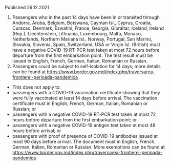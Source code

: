 Published 29.12.2021
1. Passengers who in the past 14 days have been in or transited through Andorra, Aruba, Belgium, Botswana, Cayman Isl., Cyprus, Croatia, Curacao, Denmark, Eswatini, France, Georgia, Gibraltar, Iceland, Ireland (Rep.), Liechtenstein, Lithuania, Luxembourg, Malta, Monaco, Netherlands, Northern Mariana Isl., Norway, Portugal, San Marino, Slovakia, Slovenia, Spain, Switzerland, USA or Virgin Isl. (British) must have a negative COVID-19 RT-PCR test taken at most 72 hours before departure from the first embarkation point. The test result must be issued in English, French, German, Italian, Romanian or Russian.
2. Passengers could be subject to self-isolation for 14 days; more details can be found at <a href="https://www.border.gov.md/index.php/traversarea-frontierei-perioada-pandemica">https://www.border.gov.md/index.php/traversarea-frontierei-perioada-pandemica</a>
- This does not apply to:
- passengers with a COVID-19 vaccination certificate showing that they were fully vaccinated at least 14 days before arrival. The vaccination certificate must in English, French, German, Italian, Romanian or Russian; or
- passengers with a negative COVID-19 RT-PCR test taken at most 72 hours before departure from the first embarkation point; or
- passengers with a negative COVID-19 antigen test taken at most 48 hours before arrival; or
- passengers with proof of presence of COVID-19 antibodies issued at most 90 days before arrival. The document must in English, French, German, Italian, Romanian or Russian.
More exemptions can be found at <a href="https://www.border.gov.md/index.php/traversarea-frontierei-perioada-pandemica">https://www.border.gov.md/index.php/traversarea-frontierei-perioada-pandemica</a>
